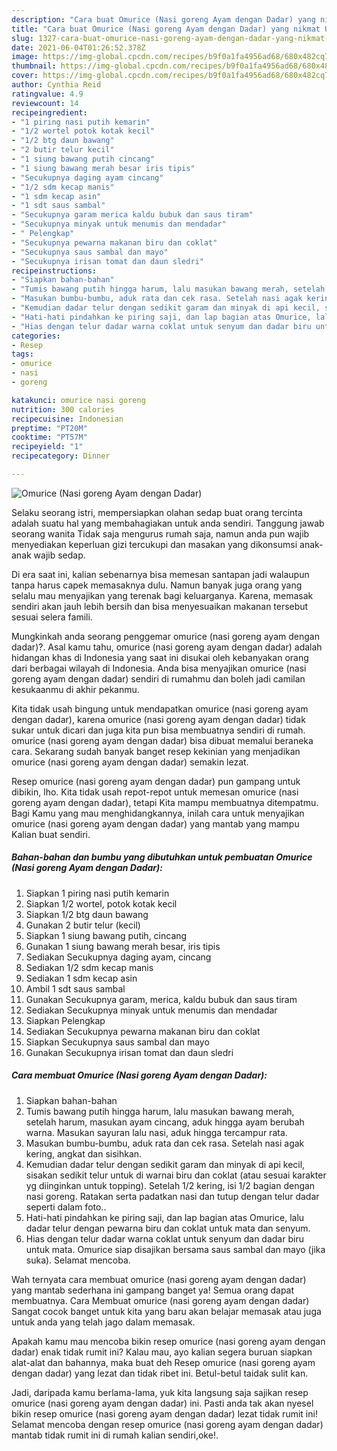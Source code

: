 ```yaml
---
description: "Cara buat Omurice (Nasi goreng Ayam dengan Dadar) yang nikmat Untuk Jualan"
title: "Cara buat Omurice (Nasi goreng Ayam dengan Dadar) yang nikmat Untuk Jualan"
slug: 1327-cara-buat-omurice-nasi-goreng-ayam-dengan-dadar-yang-nikmat-untuk-jualan
date: 2021-06-04T01:26:52.378Z
image: https://img-global.cpcdn.com/recipes/b9f0a1fa4956ad68/680x482cq70/omurice-nasi-goreng-ayam-dengan-dadar-foto-resep-utama.jpg
thumbnail: https://img-global.cpcdn.com/recipes/b9f0a1fa4956ad68/680x482cq70/omurice-nasi-goreng-ayam-dengan-dadar-foto-resep-utama.jpg
cover: https://img-global.cpcdn.com/recipes/b9f0a1fa4956ad68/680x482cq70/omurice-nasi-goreng-ayam-dengan-dadar-foto-resep-utama.jpg
author: Cynthia Reid
ratingvalue: 4.9
reviewcount: 14
recipeingredient:
- "1 piring nasi putih kemarin"
- "1/2 wortel potok kotak kecil"
- "1/2 btg daun bawang"
- "2 butir telur kecil"
- "1 siung bawang putih cincang"
- "1 siung bawang merah besar iris tipis"
- "Secukupnya daging ayam cincang"
- "1/2 sdm kecap manis"
- "1 sdm kecap asin"
- "1 sdt saus sambal"
- "Secukupnya garam merica kaldu bubuk dan saus tiram"
- "Secukupnya minyak untuk menumis dan mendadar"
- " Pelengkap"
- "Secukupnya pewarna makanan biru dan coklat"
- "Secukupnya saus sambal dan mayo"
- "Secukupnya irisan tomat dan daun sledri"
recipeinstructions:
- "Siapkan bahan-bahan"
- "Tumis bawang putih hingga harum, lalu masukan bawang merah, setelah harum, masukan ayam cincang, aduk hingga ayam berubah warna. Masukan sayuran lalu nasi, aduk hingga tercampur rata."
- "Masukan bumbu-bumbu, aduk rata dan cek rasa. Setelah nasi agak kering, angkat dan sisihkan."
- "Kemudian dadar telur dengan sedikit garam dan minyak di api kecil, sisakan sedikit telur untuk di warnai biru dan coklat (atau sesuai karakter yg diinginkan untuk topping). Setelah 1/2 kering, isi 1/2 bagian dengan nasi goreng. Ratakan serta padatkan nasi dan tutup dengan telur dadar seperti dalam foto.."
- "Hati-hati pindahkan ke piring saji, dan lap bagian atas Omurice, lalu dadar telur dengan pewarna biru dan coklat untuk mata dan senyum."
- "Hias dengan telur dadar warna coklat untuk senyum dan dadar biru untuk mata. Omurice siap disajikan bersama saus sambal dan mayo (jika suka). Selamat mencoba."
categories:
- Resep
tags:
- omurice
- nasi
- goreng

katakunci: omurice nasi goreng 
nutrition: 300 calories
recipecuisine: Indonesian
preptime: "PT20M"
cooktime: "PT57M"
recipeyield: "1"
recipecategory: Dinner

---
```



![Omurice (Nasi goreng Ayam dengan Dadar)](https://img-global.cpcdn.com/recipes/b9f0a1fa4956ad68/680x482cq70/omurice-nasi-goreng-ayam-dengan-dadar-foto-resep-utama.jpg)

Selaku seorang istri, mempersiapkan olahan sedap buat orang tercinta adalah suatu hal yang membahagiakan untuk anda sendiri. Tanggung jawab seorang  wanita Tidak saja mengurus rumah saja, namun anda pun wajib menyediakan keperluan gizi tercukupi dan masakan yang dikonsumsi anak-anak wajib sedap.

Di era  saat ini, kalian sebenarnya bisa memesan santapan jadi walaupun tanpa harus capek memasaknya dulu. Namun banyak juga orang yang selalu mau menyajikan yang terenak bagi keluarganya. Karena, memasak sendiri akan jauh lebih bersih dan bisa menyesuaikan makanan tersebut sesuai selera famili. 



Mungkinkah anda seorang penggemar omurice (nasi goreng ayam dengan dadar)?. Asal kamu tahu, omurice (nasi goreng ayam dengan dadar) adalah hidangan khas di Indonesia yang saat ini disukai oleh kebanyakan orang dari berbagai wilayah di Indonesia. Anda bisa menyajikan omurice (nasi goreng ayam dengan dadar) sendiri di rumahmu dan boleh jadi camilan kesukaanmu di akhir pekanmu.

Kita tidak usah bingung untuk mendapatkan omurice (nasi goreng ayam dengan dadar), karena omurice (nasi goreng ayam dengan dadar) tidak sukar untuk dicari dan juga kita pun bisa membuatnya sendiri di rumah. omurice (nasi goreng ayam dengan dadar) bisa dibuat memalui beraneka cara. Sekarang sudah banyak banget resep kekinian yang menjadikan omurice (nasi goreng ayam dengan dadar) semakin lezat.

Resep omurice (nasi goreng ayam dengan dadar) pun gampang untuk dibikin, lho. Kita tidak usah repot-repot untuk memesan omurice (nasi goreng ayam dengan dadar), tetapi Kita mampu membuatnya ditempatmu. Bagi Kamu yang mau menghidangkannya, inilah cara untuk menyajikan omurice (nasi goreng ayam dengan dadar) yang mantab yang mampu Kalian buat sendiri.

<!--inarticleads1-->

##### Bahan-bahan dan bumbu yang dibutuhkan untuk pembuatan Omurice (Nasi goreng Ayam dengan Dadar):

1. Siapkan 1 piring nasi putih kemarin
1. Siapkan 1/2 wortel, potok kotak kecil
1. Siapkan 1/2 btg daun bawang
1. Gunakan 2 butir telur (kecil)
1. Siapkan 1 siung bawang putih, cincang
1. Gunakan 1 siung bawang merah besar, iris tipis
1. Sediakan Secukupnya daging ayam, cincang
1. Sediakan 1/2 sdm kecap manis
1. Sediakan 1 sdm kecap asin
1. Ambil 1 sdt saus sambal
1. Gunakan Secukupnya garam, merica, kaldu bubuk dan saus tiram
1. Sediakan Secukupnya minyak untuk menumis dan mendadar
1. Siapkan  Pelengkap
1. Sediakan Secukupnya pewarna makanan biru dan coklat
1. Siapkan Secukupnya saus sambal dan mayo
1. Gunakan Secukupnya irisan tomat dan daun sledri




<!--inarticleads2-->

##### Cara membuat Omurice (Nasi goreng Ayam dengan Dadar):

1. Siapkan bahan-bahan
1. Tumis bawang putih hingga harum, lalu masukan bawang merah, setelah harum, masukan ayam cincang, aduk hingga ayam berubah warna. Masukan sayuran lalu nasi, aduk hingga tercampur rata.
1. Masukan bumbu-bumbu, aduk rata dan cek rasa. Setelah nasi agak kering, angkat dan sisihkan.
1. Kemudian dadar telur dengan sedikit garam dan minyak di api kecil, sisakan sedikit telur untuk di warnai biru dan coklat (atau sesuai karakter yg diinginkan untuk topping). Setelah 1/2 kering, isi 1/2 bagian dengan nasi goreng. Ratakan serta padatkan nasi dan tutup dengan telur dadar seperti dalam foto..
1. Hati-hati pindahkan ke piring saji, dan lap bagian atas Omurice, lalu dadar telur dengan pewarna biru dan coklat untuk mata dan senyum.
1. Hias dengan telur dadar warna coklat untuk senyum dan dadar biru untuk mata. Omurice siap disajikan bersama saus sambal dan mayo (jika suka). Selamat mencoba.




Wah ternyata cara membuat omurice (nasi goreng ayam dengan dadar) yang mantab sederhana ini gampang banget ya! Semua orang dapat membuatnya. Cara Membuat omurice (nasi goreng ayam dengan dadar) Sangat cocok banget untuk kita yang baru akan belajar memasak atau juga untuk anda yang telah jago dalam memasak.

Apakah kamu mau mencoba bikin resep omurice (nasi goreng ayam dengan dadar) enak tidak rumit ini? Kalau mau, ayo kalian segera buruan siapkan alat-alat dan bahannya, maka buat deh Resep omurice (nasi goreng ayam dengan dadar) yang lezat dan tidak ribet ini. Betul-betul taidak sulit kan. 

Jadi, daripada kamu berlama-lama, yuk kita langsung saja sajikan resep omurice (nasi goreng ayam dengan dadar) ini. Pasti anda tak akan nyesel bikin resep omurice (nasi goreng ayam dengan dadar) lezat tidak rumit ini! Selamat mencoba dengan resep omurice (nasi goreng ayam dengan dadar) mantab tidak rumit ini di rumah kalian sendiri,oke!.

